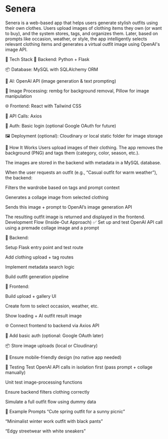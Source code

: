 # Senera


Senera is a web-based app that helps users generate stylish outfits using their own clothes. Users upload images of clothing items they own (or want to buy), and the system stores, tags, and organizes them. Later, based on prompts like occasion, weather, or style, the app intelligently selects relevant clothing items and generates a virtual outfit image using OpenAI's image API.

🧰 Tech Stack
🐍 Backend: Python + Flask

📦 Database: MySQL with SQLAlchemy ORM

🧠 AI: OpenAI API (image generation & text prompting)

🧼 Image Processing: rembg for background removal, Pillow for image manipulation

🌐 Frontend: React with Tailwind CSS

📡 API Calls: Axios

🔐 Auth: Basic login (optional Google OAuth for future)

🖼️ Deployment (optional): Cloudinary or local static folder for image storage

🧱 How It Works
Users upload images of their clothing. The app removes the background (PNG) and tags them (category, color, season, etc.).

The images are stored in the backend with metadata in a MySQL database.

When the user requests an outfit (e.g., “Casual outfit for warm weather”), the backend:

Filters the wardrobe based on tags and prompt context

Generates a collage image from selected clothing

Sends this image + prompt to OpenAI’s image generation API

The resulting outfit image is returned and displayed in the frontend. Development Flow (Inside-Out Approach)
✅ Set up and test OpenAI API call using a premade collage image and a prompt

🔧 Backend:

Setup Flask entry point and test route

Add clothing upload + tag routes

Implement metadata search logic

Build outfit generation pipeline

🧪 Frontend:

Build upload + gallery UI

Create form to select occasion, weather, etc.

Show loading + AI outfit result image

🌐 Connect frontend to backend via Axios API

🔐 Add basic auth (optional: Google OAuth later)

📦 Store image uploads (local or Cloudinary)

📱 Ensure mobile-friendly design (no native app needed)

🧪 Testing
Test OpenAI API calls in isolation first (pass prompt + collage manually)

Unit test image-processing functions

Ensure backend filters clothing correctly

Simulate a full outfit flow using dummy data

📝 Example Prompts
“Cute spring outfit for a sunny picnic”

“Minimalist winter work outfit with black pants”

“Edgy streetwear with white sneakers”

